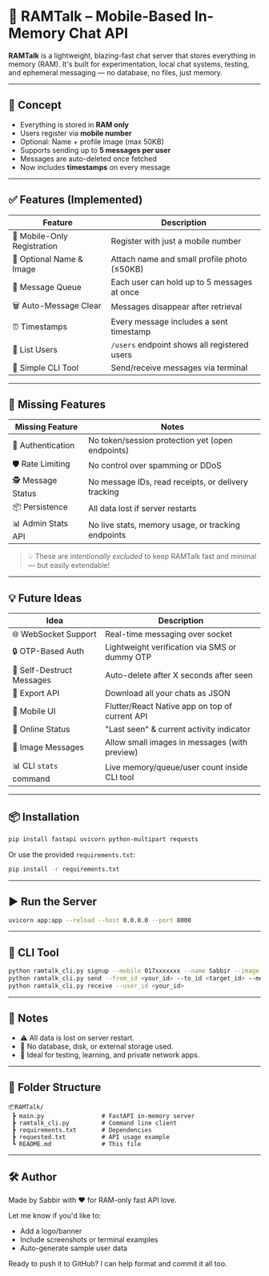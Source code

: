 # 🚀 RAMTalk – Mobile-Based In-Memory Chat API

**RAMTalk** is a lightweight, blazing-fast chat server that stores everything in memory (RAM). It's built for experimentation, local chat systems, testing, and ephemeral messaging — no database, no files, just memory.

---

## 🧠 Concept

- Everything is stored in **RAM only**
- Users register via **mobile number**
- Optional: Name + profile image (max 50KB)
- Supports sending up to **5 messages per user**
- Messages are auto-deleted once fetched
- Now includes **timestamps** on every message

---

## ✅ Features (Implemented)

| Feature                        | Description                                               |
|-------------------------------|-----------------------------------------------------------|
| 📱 Mobile-Only Registration   | Register with just a mobile number                        |
| 🧑 Optional Name & Image      | Attach name and small profile photo (≤50KB)               |
| 💬 Message Queue              | Each user can hold up to 5 messages at once              |
| 🗑️ Auto-Message Clear         | Messages disappear after retrieval                        |
| ⏰ Timestamps                 | Every message includes a sent timestamp                   |
| 🧾 List Users                 | `/users` endpoint shows all registered users              |
| 🧪 Simple CLI Tool            | Send/receive messages via terminal                        |

---

## 🚧 Missing Features

| Missing Feature                | Notes                                                   |
|-------------------------------|---------------------------------------------------------|
| 🔐 Authentication             | No token/session protection yet (open endpoints)        |
| 🛡️ Rate Limiting             | No control over spamming or DDoS                        |
| 🕵️ Message Status            | No message IDs, read receipts, or delivery tracking     |
| 📦 Persistence                | All data lost if server restarts                        |
| 📊 Admin Stats API            | No live stats, memory usage, or tracking endpoints      |

> 💡 These are *intentionally excluded* to keep RAMTalk fast and minimal — but easily extendable!

---

## 💡 Future Ideas

| Idea                          | Description                                              |
|-------------------------------|----------------------------------------------------------|
| 🌐 WebSocket Support         | Real-time messaging over socket                          |
| 🔒 OTP-Based Auth            | Lightweight verification via SMS or dummy OTP            |
| 👻 Self-Destruct Messages    | Auto-delete after X seconds after seen                   |
| 🧾 Export API                | Download all your chats as JSON                          |
| 📲 Mobile UI                 | Flutter/React Native app on top of current API           |
| 🧍 Online Status             | "Last seen" & current activity indicator                 |
| 📂 Image Messages            | Allow small images in messages (with preview)            |
| 📊 CLI `stats` command       | Live memory/queue/user count inside CLI tool             |

---

## 📦 Installation

```bash
pip install fastapi uvicorn python-multipart requests
```

Or use the provided `requirements.txt`:

```bash
pip install -r requirements.txt
```

---

## ▶️ Run the Server

```bash
uvicorn app:app --reload --host 0.0.0.0 --port 8000
```

---

## 🧪 CLI Tool

```bash
python ramtalk_cli.py signup --mobile 017xxxxxxx --name Sabbir --image profile.jpg
python ramtalk_cli.py send --from_id <your_id> --to_id <target_id> --message "Hello"
python ramtalk_cli.py receive --user_id <your_id>
```

---

## 📌 Notes

- ⚠️ All data is lost on server restart.
- 🚫 No database, disk, or external storage used.
- 🤖 Ideal for testing, learning, and private network apps.

---

## 📁 Folder Structure

```
📦RAMTalk/
 ┣ main.py                # FastAPI in-memory server
 ┣ ramtalk_cli.py         # Command line client
 ┣ requirements.txt       # Dependencies
 ┣ requested.txt          # API usage example
 ┗ README.md              # This file
```

---

## 🛠️ Author

Made by Sabbir with ❤️ for RAM-only fast API love.

Let me know if you'd like to:

- Add a logo/banner
- Include screenshots or terminal examples
- Auto-generate sample user data

Ready to push it to GitHub? I can help format and commit it all too.
